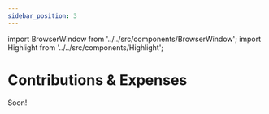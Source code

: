 ```yaml
---
sidebar_position: 3
---
```


import BrowserWindow from '../../src/components/BrowserWindow';
import Highlight from '../../src/components/Highlight';

# Contributions & Expenses

Soon!
